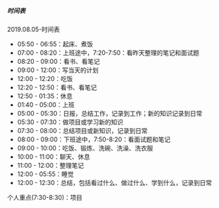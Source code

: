 ##### 时间表

2019.08.05-时间表


- 05:50 - 06:55：起床、煮饭
- 07:00 - 08:20：上班途中，7:20-7:50：看昨天整理的笔记和面试题
- 08:20 - 09:00：看书、看笔记
- 09:00 - 12:00：写当天的计划
- 12:00 - 12:20：吃饭
- 12:20 - 12:50：看书、看笔记
- 12:50 - 01:35：休息
- 01:40 - 05:00：上班
- 05:00 - 05:30：日报，总结工作，记录到工作；新的知识记录到日常
- 05:30 - 07:30：做项目或学习新的知识
- 07:30 - 08:00：总结项目或新知识，记录到日常
- 08:00 - 09:00：下班途中，7:50-8:20：看面试题和笔记
- 09:00 - 10:00：吃饭、锻炼、洗碗、洗澡、洗衣服
- 10:00 - 11:00：聊天、休息
- 11:00 - 12:00：整理笔记
- 12:00 - 05:55：睡觉
- 12:00 - 12:30：总结，包括看过什么、做过什么、学到什么，记录到日常 

个人重点(7:30-8:30)：项目